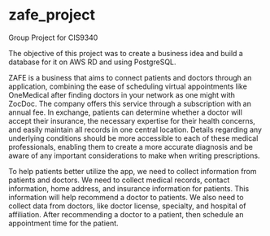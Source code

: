 # zafe_project
Group Project for CIS9340

The objective of this project was to create a business idea and build a database for it on AWS RD and using PostgreSQL.

ZAFE is a business that aims to connect patients and doctors through an application, combining the ease of scheduling virtual appointments like OneMedical after finding doctors in your network as one might with ZocDoc. The company offers this service through a subscription with an annual fee. In exchange, patients can determine whether a doctor will accept their insurance, the necessary expertise for their health concerns, and easily maintain all records in one central location. Details regarding any underlying conditions should be more accessible to each of these medical professionals, enabling them to create a more accurate diagnosis and be aware of any important considerations to make when writing prescriptions.
 
To help patients better utilize the app, we need to collect information from patients and doctors. We need to collect medical records, contact information, home address, and insurance information for patients. This information will help recommend a doctor to patients. We also need to collect data from doctors, like doctor license, specialty, and hospital of affiliation. After recommending a doctor to a patient, then schedule an appointment time for the patient.  
